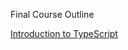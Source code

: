 Final Course Outline

[Introduction to TypeScript](https://github.com/EsriDevSummit2018/PotentialCourseOutlines/blob/master/Esri%20Introduction%20to%20TypeScript.md)
